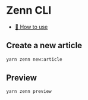 # Zenn CLI

-   [📘 How to use](https://zenn.dev/zenn/articles/zenn-cli-guide)

## Create a new article

```bash
yarn zenn new:article
```

## Preview

```bash
yarn zenn preview
```
